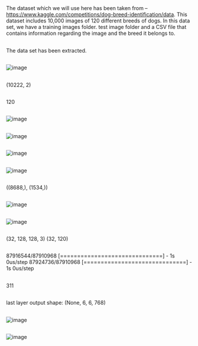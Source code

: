 ##

The dataset which we will use here has been taken from – https://www.kaggle.com/competitions/dog-breed-identification/data. This dataset includes 10,000 images of 120 different breeds of dogs. In this data set, we have a training images folder. test image folder and a CSV file that contains information regarding the image and the breed it belongs to.


##

The data set has been extracted.


##

![image](https://github.com/user-attachments/assets/2eb12184-45cc-44cc-b5ad-2c7d4362e0ef)

##
(10222, 2)


##
120

##

![image](https://github.com/user-attachments/assets/d32765ce-bf97-44d4-b960-a50e194c2cf5)


##

![image](https://github.com/user-attachments/assets/21e94d6e-00bd-45c2-b492-66c0f55aed7c)

##

![image](https://github.com/user-attachments/assets/2a0576e9-8590-40c0-b264-17ead6f38cf9)

##
![image](https://github.com/user-attachments/assets/b253173b-61c4-4dfc-8d1f-02132b08ce42)



##
((8688,), (1534,))


##

![image](https://github.com/user-attachments/assets/137774b4-55c0-4e3b-908f-14d51fb87f3d)



##

![image](https://github.com/user-attachments/assets/c243ebbd-afa9-46d8-bff5-6c91dafc1f77)



##

(32, 128, 128, 3) (32, 120)



##

87916544/87910968 [==============================] - 1s 0us/step
87924736/87910968 [==============================] - 1s 0us/step

##

311



##

last layer output shape:  (None, 6, 6, 768)


##


![image](https://github.com/user-attachments/assets/7f80d4e1-be66-4b6b-962c-5d29585e4b9d)



##

![image](https://github.com/user-attachments/assets/2b65c358-9bae-4726-8fca-f4ff8885a1f0)

